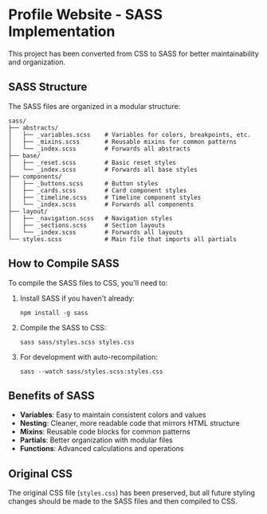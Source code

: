 # Profile Website - SASS Implementation

This project has been converted from CSS to SASS for better maintainability and organization.

## SASS Structure

The SASS files are organized in a modular structure:

```
sass/
├── abstracts/
│   ├── _variables.scss    # Variables for colors, breakpoints, etc.
│   ├── _mixins.scss       # Reusable mixins for common patterns
│   └── _index.scss        # Forwards all abstracts
├── base/
│   ├── _reset.scss        # Basic reset styles
│   └── _index.scss        # Forwards all base styles
├── components/
│   ├── _buttons.scss      # Button styles
│   ├── _cards.scss        # Card component styles
│   ├── _timeline.scss     # Timeline component styles
│   └── _index.scss        # Forwards all components
├── layout/
│   ├── _navigation.scss   # Navigation styles
│   ├── _sections.scss     # Section layouts
│   └── _index.scss        # Forwards all layouts
└── styles.scss            # Main file that imports all partials
```

## How to Compile SASS

To compile the SASS files to CSS, you'll need to:

1. Install SASS if you haven't already:
   ```
   npm install -g sass
   ```

2. Compile the SASS to CSS:
   ```
   sass sass/styles.scss styles.css
   ```

3. For development with auto-recompilation:
   ```
   sass --watch sass/styles.scss:styles.css
   ```

## Benefits of SASS

- **Variables**: Easy to maintain consistent colors and values
- **Nesting**: Cleaner, more readable code that mirrors HTML structure
- **Mixins**: Reusable code blocks for common patterns
- **Partials**: Better organization with modular files
- **Functions**: Advanced calculations and operations

## Original CSS

The original CSS file (`styles.css`) has been preserved, but all future styling changes should be made to the SASS files and then compiled to CSS.